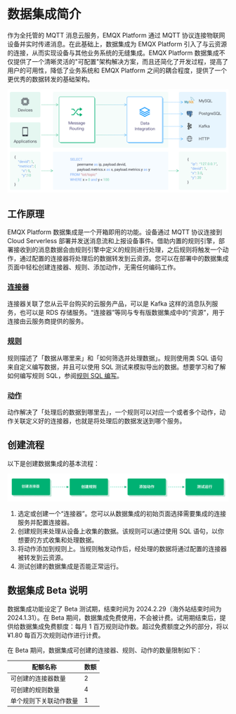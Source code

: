 # 数据集成简介


作为全托管的 MQTT 消息云服务，EMQX Platform 通过 MQTT 协议连接物联网设备并实时传递消息。在此基础上，数据集成为 EMQX Platform 引入了与云资源的连接，从而实现设备与其他业务系统的无缝集成。EMQX Platform 数据集成不仅提供了一个清晰灵活的"可配置"架构解决方案，而且还简化了开发过程，提高了用户的可用性，降低了业务系统和 EMQX Platform 之间的耦合程度，提供了一个更优秀的数据转发的基础架构。

![data_integration_intro](./_assets/integration_intro_01.png)

## 工作原理

EMQX Platform 数据集成是一个开箱即用的功能。设备通过 MQTT 协议连接到 Cloud Serverless 部署并发送消息流和上报设备事件。借助内置的规则引擎，部署接收到的消息数据会由规则引擎中定义的规则进行处理，之后规则将触发一个动作，通过配置的连接器将处理后的数据转发到云资源。您可以在部署中的数据集成页面中轻松创建连接器、规则、添加动作，无需任何编码工作。

### [连接器](./connectors.md)

连接器关联了您从云平台购买的云服务产品，可以是 Kafka 这样的消息队列服务，也可以是 RDS 存储服务。“连接器”等同与专有版数据集成中的“资源”，用于连接由云服务商提供的服务。

### [规则](./rules.md)

规则描述了「数据从哪里来」和「如何筛选并处理数据」。规则使用类 SQL 语句来自定义编写数据，并且可以使用 SQL 测试来模拟导出的数据。想要学习和了解如何编写规则 SQL，参阅[规则 SQL 编写](https://docs.emqx.com/zh/enterprise/v4.2/rule/rule-engine.html#sql-%E8%AF%AD%E5%8F%A5)。

### [动作](./rules.md)

动作解决了「处理后的数据到哪里去」，一个规则可以对应一个或者多个动作，动作关联定义好的连接器，也就是将处理后的数据发送到哪个服务。

## 创建流程

以下是创建数据集成的基本流程：

![data_integration_intro](./_assets/integration_intro_02.png)

1. 选定或创建一个“连接器”。您可以从数据集成的初始页面选择需要集成的连接服务并配置连接器。
2. 创建规则来处理从设备上收集的数据。该规则可以通过使用 SQL 语句，以你想要的方式收集和处理数据。
3. 将动作添加到规则上。当规则触发动作后，经处理的数据将通过配置的连接器被转发到云资源。
4. 测试创建的数据集成是否能正常运行。

## 数据集成 Beta 说明

数据集成功能设定了 Beta 测试期，结束时间为 2024.2.29（海外站结束时间为 2024.1.31）。在 Beta 期间，数据集成免费使用，不会被计费。试用期结束后，提供给数据集成免费额度：每月 1 百万规则动作数。超过免费额度之外的部分，将以 ¥1.80 每百万次规则动作进行计费。

在 Beta 期间，数据集成可创建的连接器、规则、动作的数量限制如下：

| **配额名称**         | **数额**                | 
| --------------------| ----------------------- | 
| 可创建的连接器数量   | 2    | 
| 可创建的规则数量     | 4     | 
| 单个规则下关联动作数量     | 1     | 


